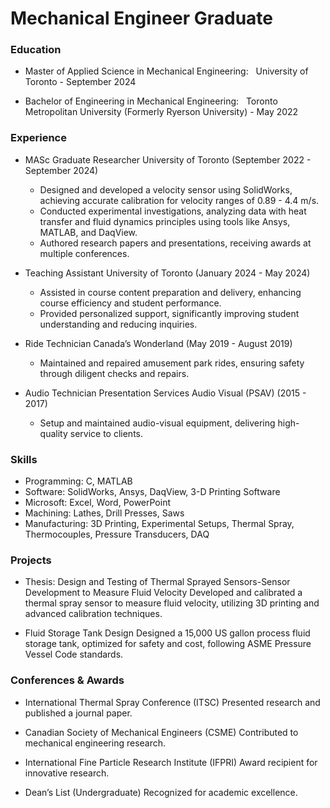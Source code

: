 # Mechanical Engineer Graduate

### Education
- Master of Applied Science in Mechanical Engineering: &nbsp;&nbsp;University of Toronto - September 2024

- Bachelor of Engineering in Mechanical Engineering: &nbsp;&nbsp;Toronto Metropolitan University (Formerly Ryerson University) - May 2022

### Experience
- MASc Graduate Researcher
  University of Toronto (September 2022 - September 2024)

  - Designed and developed a velocity sensor using SolidWorks, achieving accurate calibration for velocity ranges of 0.89 - 4.4 m/s.
  - Conducted experimental investigations, analyzing data with heat transfer and fluid dynamics principles using tools like Ansys, MATLAB, and DaqView.
  - Authored research papers and presentations, receiving awards at multiple conferences.

- Teaching Assistant
  University of Toronto (January 2024 - May 2024)

  - Assisted in course content preparation and delivery, enhancing course efficiency and student performance.
  - Provided personalized support, significantly improving student understanding and reducing inquiries.

- Ride Technician
Canada’s Wonderland (May 2019 - August 2019)

  - Maintained and repaired amusement park rides, ensuring safety through diligent checks and repairs.

- Audio Technician
  Presentation Services Audio Visual (PSAV) (2015 - 2017)

  - Setup and maintained audio-visual equipment, delivering high-quality service to clients.

### Skills
- Programming: C, MATLAB
- Software: SolidWorks, Ansys, DaqView, 3-D Printing Software
- Microsoft: Excel, Word, PowerPoint
- Machining: Lathes, Drill Presses, Saws
- Manufacturing: 3D Printing, Experimental Setups, Thermal Spray, Thermocouples, Pressure Transducers, DAQ

### Projects
- Thesis: Design and Testing of Thermal Sprayed Sensors-Sensor Development to Measure Fluid Velocity
Developed and calibrated a thermal spray sensor to measure fluid velocity, utilizing 3D printing and advanced calibration techniques.

- Fluid Storage Tank Design
Designed a 15,000 US gallon process fluid storage tank, optimized for safety and cost, following ASME Pressure Vessel Code standards.

### Conferences & Awards
- International Thermal Spray Conference (ITSC)
Presented research and published a journal paper.

- Canadian Society of Mechanical Engineers (CSME)
Contributed to mechanical engineering research.

- International Fine Particle Research Institute (IFPRI)
Award recipient for innovative research.

- Dean’s List (Undergraduate)
Recognized for academic excellence.

